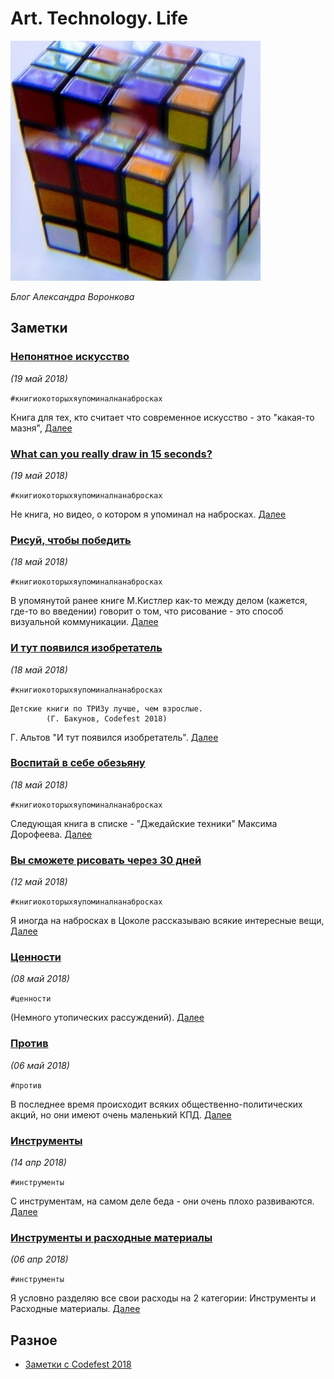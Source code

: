 # Art. Technology. Life

![Cubes](/image/00-white-cube.jpg)

*Блог Александра Воронкова*

## Заметки
### [Непонятное искусство](/2018/2018-05-19_02_Neponyatnoe_iskusstvo)
_(19 май 2018)_

`#книгиокоторыхяупоминалнанабросках`

Книга для тех, кто считает что современное искусство - это "какая-то мазня",
[Далее](/2018/2018-05-19_02_Neponyatnoe_iskusstvo/)

### [What can you really draw in 15 seconds?](/2018/2018-05-19_01_What_can_you_really_draw_in_15_seconds)
_(19 май 2018)_

`#книгиокоторыхяупоминалнанабросках`

Не книга, но видео, о котором я упоминал на набросках.
[Далее](/2018/2018-05-19_01_What_can_you_really_draw_in_15_seconds/)

### [Рисуй, чтобы победить](/2018/2018-05-18_03_Risuj,_chtoby_pobedit)
_(18 май 2018)_

`#книгиокоторыхяупоминалнанабросках`

В упомянутой ранее книге М.Кистлер как-то между делом (кажется, где-то во введении) говорит о том, что рисование - это способ визуальной коммуникации.
[Далее](/2018/2018-05-18_03_Risuj,_chtoby_pobedit/)

### [И тут появился изобретатель](/2018/2018-05-18_02_I_tut_poyavilsya_izobretatel)
_(18 май 2018)_

`#книгиокоторыхяупоминалнанабросках`

```
Детские книги по ТРИЗу лучше, чем взрослые.
		(Г. Бакунов, Codefest 2018)
```

Г. Альтов "И тут появился изобретатель".
[Далее](/2018/2018-05-18_02_I_tut_poyavilsya_izobretatel/)

### [Воспитай в себе обезьяну](/2018/2018-05-18_01_Vospitaj_v_sebe_obezyanu)
_(18 май 2018)_

`#книгиокоторыхяупоминалнанабросках`

Следующая книга в списке - "Джедайские техники" Максима Дорофеева.
[Далее](/2018/2018-05-18_01_Vospitaj_v_sebe_obezyanu/)

### [Вы сможете рисовать через 30 дней](/2018/2018-05-12_01_Knigi_o_kotoryx_ya_upominal_na_nabroskax_1)
_(12 май 2018)_

`#книгиокоторыхяупоминалнанабросках`

Я иногда на набросках в Цоколе рассказываю всякие интересные вещи,
[Далее](/2018/2018-05-12_01_Knigi_o_kotoryx_ya_upominal_na_nabroskax_1/)

### [Ценности](/2018/2018-05-08_01_Czennosti)
_(08 май 2018)_

`#ценности`

(Немного утопических рассуждений).
[Далее](/2018/2018-05-08_01_Czennosti/)

### [Против](/2018/2018-05-06_01_protiv)
_(06 май 2018)_

`#против`

В последнее время происходит всяких общественно-политических акций, но они имеют очень маленький КПД.
[Далее](/2018/2018-05-06_01_protiv/)

### [Инструменты](/2018/2018-04-14_01_Instrumenty)
_(14 апр 2018)_

`#инструменты`

С инструментам, на самом деле беда - они очень плохо развиваются.
[Далее](/2018/2018-04-14_01_Instrumenty/)

### [Инструменты и расходные материалы](/2018/2018-04-06_01_Instrumenty_i_rasxodnye_materialy)
_(06 апр 2018)_

`#инструменты`

Я условно разделяю все свои расходы на 2 категории: Инструменты и Расходные материалы.
[Далее](/2018/2018-04-06_01_Instrumenty_i_rasxodnye_materialy/)

## Разное
- [Заметки с Codefest 2018](/codefest2018/)
